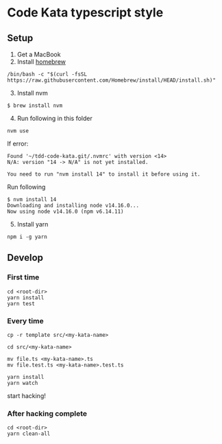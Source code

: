 # Code Kata typescript style

## Setup
1. Get a MacBook
2. Install [homebrew](https://brew.sh/)
```code
/bin/bash -c "$(curl -fsSL https://raw.githubusercontent.com/Homebrew/install/HEAD/install.sh)"
```
3. Install nvm 
```code
$ brew install nvm
```
4. Run following in this folder
```code
nvm use
```
If error:
```code
Found '~/tdd-code-kata.git/.nvmrc' with version <14>
N/A: version "14 -> N/A" is not yet installed.

You need to run "nvm install 14" to install it before using it.
```
Run following
```code
$ nvm install 14
Downloading and installing node v14.16.0...
Now using node v14.16.0 (npm v6.14.11)
```
5. Install yarn
```code
npm i -g yarn
```
## Develop

### First time
```code
cd <root-dir>
yarn install
yarn test
```

### Every time

```code
cp -r template src/<my-kata-name>

cd src/<my-kata-name>

mv file.ts <my-kata-name>.ts
mv file.test.ts <my-kata-name>.test.ts

yarn install
yarn watch
```

start hacking!
### After hacking complete
```code
cd <root-dir>
yarn clean-all
```
